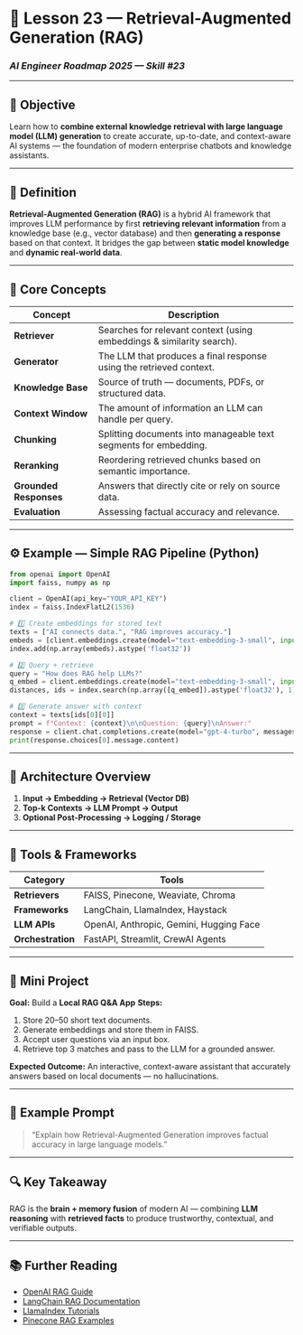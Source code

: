 # 🧠 Lesson 23 — Retrieval-Augmented Generation (RAG)

### *AI Engineer Roadmap 2025 — Skill #23*

---

## 🎯 Objective

Learn how to **combine external knowledge retrieval with large language model (LLM) generation** to create accurate, up-to-date, and context-aware AI systems — the foundation of modern enterprise chatbots and knowledge assistants.

---

## 🧩 Definition

**Retrieval-Augmented Generation (RAG)** is a hybrid AI framework that improves LLM performance by first **retrieving relevant information** from a knowledge base (e.g., vector database) and then **generating a response** based on that context.
It bridges the gap between **static model knowledge** and **dynamic real-world data**.

---

## 🧠 Core Concepts

| Concept                | Description                                                           |
| ---------------------- | --------------------------------------------------------------------- |
| **Retriever**          | Searches for relevant context (using embeddings & similarity search). |
| **Generator**          | The LLM that produces a final response using the retrieved context.   |
| **Knowledge Base**     | Source of truth — documents, PDFs, or structured data.                |
| **Context Window**     | The amount of information an LLM can handle per query.                |
| **Chunking**           | Splitting documents into manageable text segments for embedding.      |
| **Reranking**          | Reordering retrieved chunks based on semantic importance.             |
| **Grounded Responses** | Answers that directly cite or rely on source data.                    |
| **Evaluation**         | Assessing factual accuracy and relevance.                             |

---

## ⚙️ Example — Simple RAG Pipeline (Python)

```python
from openai import OpenAI
import faiss, numpy as np

client = OpenAI(api_key="YOUR_API_KEY")
index = faiss.IndexFlatL2(1536)

# 1️⃣ Create embeddings for stored text
texts = ["AI connects data.", "RAG improves accuracy."]
embeds = [client.embeddings.create(model="text-embedding-3-small", input=t).data[0].embedding for t in texts]
index.add(np.array(embeds).astype('float32'))

# 2️⃣ Query + retrieve
query = "How does RAG help LLMs?"
q_embed = client.embeddings.create(model="text-embedding-3-small", input=query).data[0].embedding
distances, ids = index.search(np.array([q_embed]).astype('float32'), 1)

# 3️⃣ Generate answer with context
context = texts[ids[0][0]]
prompt = f"Context: {context}\n\nQuestion: {query}\nAnswer:"
response = client.chat.completions.create(model="gpt-4-turbo", messages=[{"role": "user", "content": prompt}])
print(response.choices[0].message.content)
```

---

## 🧱 Architecture Overview

1. **Input → Embedding → Retrieval (Vector DB)**
2. **Top-k Contexts → LLM Prompt → Output**
3. **Optional Post-Processing → Logging / Storage**

---

## 🧱 Tools & Frameworks

| Category          | Tools                                   |
| ----------------- | --------------------------------------- |
| **Retrievers**    | FAISS, Pinecone, Weaviate, Chroma       |
| **Frameworks**    | LangChain, LlamaIndex, Haystack         |
| **LLM APIs**      | OpenAI, Anthropic, Gemini, Hugging Face |
| **Orchestration** | FastAPI, Streamlit, CrewAI Agents       |

---

## 📘 Mini Project

**Goal:** Build a **Local RAG Q&A App**
**Steps:**

1. Store 20–50 short text documents.
2. Generate embeddings and store them in FAISS.
3. Accept user questions via an input box.
4. Retrieve top 3 matches and pass to the LLM for a grounded answer.

**Expected Outcome:**
An interactive, context-aware assistant that accurately answers based on local documents — no hallucinations.

---

## 🧠 Example Prompt

> “Explain how Retrieval-Augmented Generation improves factual accuracy in large language models.”

---

## 🔍 Key Takeaway

RAG is the **brain + memory fusion** of modern AI — combining **LLM reasoning** with **retrieved facts** to produce trustworthy, contextual, and verifiable outputs.

---

## 📚 Further Reading

* [OpenAI RAG Guide](https://platform.openai.com/docs/guides/retrieval)
* [LangChain RAG Documentation](https://python.langchain.com/docs/use_cases/question_answering/)
* [LlamaIndex Tutorials](https://gpt-index.readthedocs.io/)
* [Pinecone RAG Examples](https://docs.pinecone.io/docs/retrieval-augmented-generation)